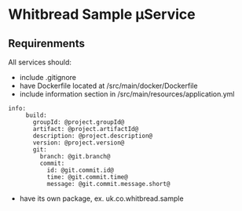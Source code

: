 # Whitbread Sample &micro;Service

## Requirenments

All services should:
* include .gitignore
* have Dockerfile located at /src/main/docker/Dockerfile
* include information section in /src/main/resources/application.yml
```
info:
     build:
       groupId: @project.groupId@
       artifact: @project.artifactId@
       description: @project.description@
       version: @project.version@
       git:
         branch: @git.branch@
         commit:
           id: @git.commit.id@
           time: @git.commit.time@
           message: @git.commit.message.short@
```

* have its own package, ex. uk.co.whitbread.sample


